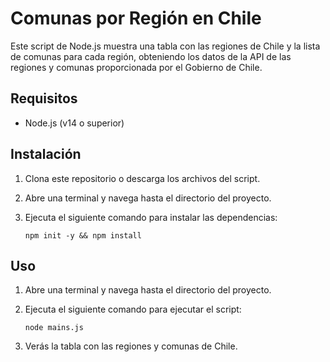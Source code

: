 # Comunas por Región en Chile

Este script de Node.js muestra una tabla con las regiones de Chile y la lista de comunas para cada región, obteniendo los datos de la API de las regiones y comunas proporcionada por el Gobierno de Chile.

## Requisitos

- Node.js (v14 o superior)

## Instalación

1. Clona este repositorio o descarga los archivos del script.

2. Abre una terminal y navega hasta el directorio del proyecto.

3. Ejecuta el siguiente comando para instalar las dependencias:

   ```
   npm init -y && npm install
   ```

## Uso

1. Abre una terminal y navega hasta el directorio del proyecto.

2. Ejecuta el siguiente comando para ejecutar el script:

    ```
    node mains.js
    ```

3. Verás la tabla con las regiones y comunas de Chile.
